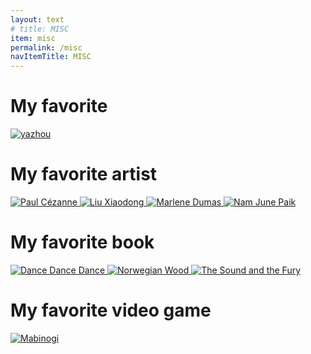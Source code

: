 ```yaml
---
layout: text
# title: MISC
item: misc
permalink: /misc
navItemTitle: MISC
---
```


<h1>My favorite</h1>
<div class="favorite-container">
    <a href="https://yazhou-z.github.io/">
        <img src="/assets/images/favorite/yazhou.png" alt="yazhou">
    </a>
</div>


<h1>My favorite artist</h1>
<!-- Paul Cézanne, Liu Xiaodong, Marlene Dumas, Nam June Paik
 -->
<div class="favorite-container">
    <a href="https://en.wikipedia.org/wiki/Paul_C%C3%A9zanne">
        <img src="/assets/images/favorite/paul.png" alt="Paul Cézanne">
    </a>
    <a href="https://en.wikipedia.org/wiki/Liu_Xiaodong">
        <img src="/assets/images/favorite/xiaodong.png" alt="Liu Xiaodong">
    </a>
    <a href="https://en.wikipedia.org/wiki/Marlene_Dumas">
        <img src="/assets/images/favorite/dumas.png" alt="Marlene Dumas">
    </a>
    <a href="https://en.wikipedia.org/wiki/Nam_June_Paik">
        <img src="/assets/images/favorite/namjune.png" alt="Nam June Paik">
    </a>
</div>
<h1>My favorite book</h1>
<div class="favorite-container">
    <a href="https://en.wikipedia.org/wiki/Dance_Dance_Dance_(novel)">
        <img src="/assets/images/favorite/dance.png" alt="Dance Dance Dance">
    </a>
    <a href="https://en.wikipedia.org/wiki/Norwegian_Wood_(novel)">
        <img src="/assets/images/favorite/norwegian.png" alt="Norwegian Wood">
    </a>
    <a href="https://en.wikipedia.org/wiki/The_Sound_and_the_Fury">
        <img src="/assets/images/favorite/sound.png" alt="The Sound and the Fury">
    </a>
</div>

<!-- <h1>My favorite sport</h1> -->
<!-- sailing, skating, swimming.  -->
<h1>My favorite video game</h1>
<div class="favorite-container">
    <a href="https://en.wikipedia.org/wiki/Mabinogi_(video_game)">
        <img src="/assets/images/favorite/mabinogi.png" alt="Mabinogi">
    </a>
</div>



